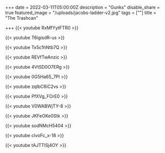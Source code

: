 +++
date = 2022-03-11T05:00:00Z
description = "Gunks"
disable_share = true
featured_image = "/uploads/jacobs-ladder-v2.jpg"
tags = [""]
title = "The Trashcan"



+++
{{< youtube RxMfYytFTR0 >}}

{{< youtube T6igisdR-us >}}

{{< youtube Tx5c1hNtb7Q >}}

{{< youtube REVfTwAnzic >}}

{{< youtube 4VtSD0O7ERg >}}

{{< youtube 0G5Ha65_7PI >}}

{{< youtube zqIbC6iC2vs >}}

{{< youtube PfXVg_FOrE0 >}}

{{< youtube V0WABWjTY-8 >}}

{{< youtube JKFeOKe0Stk >}}

{{< youtube sodNMcH5404 >}}

{{< youtube clvoFc_x-18 >}}

{{< youtube tAJTTlSj4OY >}}




